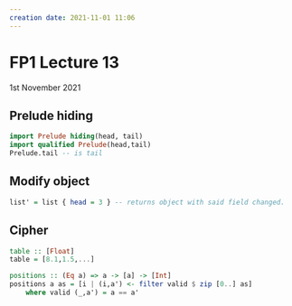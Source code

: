 ```yaml
---
creation date: 2021-11-01 11:06
---
```

#  FP1 Lecture 13
1st November 2021

## Prelude hiding
```hs
import Prelude hiding(head, tail)
import qualified Prelude(head,tail)
Prelude.tail -- is tail
```

## Modify object
```hs
list' = list { head = 3 } -- returns object with said field changed.
```

## Cipher
```hs
table :: [Float]
table = [8.1,1.5,...]

positions :: (Eq a) => a -> [a] -> [Int]
positions a as = [i | (i,a') <- filter valid $ zip [0..] as]
	where valid (_,a') = a == a'
```